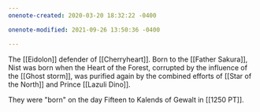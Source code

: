 ```yaml
---
onenote-created: 2020-03-20 18:32:22 -0400

onenote-modified: 2021-09-26 13:50:36 -0400

---
```


The [[Eidolon]] defender of [[Cherryheart]]. Born to the [[Father Sakura]], Nist was born when the Heart of the Forest, corrupted by the influence of the [[Ghost storm]], was purified again by the combined efforts of [[Star of the North]] and Prince [[Lazuli Dino]].

They were "born" on the day Fifteen to Kalends of Gewalt in [[1250 PT]].
